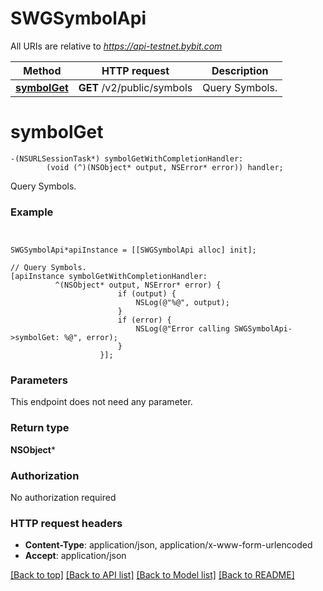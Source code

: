 # SWGSymbolApi

All URIs are relative to *https://api-testnet.bybit.com*

Method | HTTP request | Description
------------- | ------------- | -------------
[**symbolGet**](SWGSymbolApi.md#symbolget) | **GET** /v2/public/symbols | Query Symbols.


# **symbolGet**
```objc
-(NSURLSessionTask*) symbolGetWithCompletionHandler: 
        (void (^)(NSObject* output, NSError* error)) handler;
```

Query Symbols.

### Example 
```objc


SWGSymbolApi*apiInstance = [[SWGSymbolApi alloc] init];

// Query Symbols.
[apiInstance symbolGetWithCompletionHandler: 
          ^(NSObject* output, NSError* error) {
                        if (output) {
                            NSLog(@"%@", output);
                        }
                        if (error) {
                            NSLog(@"Error calling SWGSymbolApi->symbolGet: %@", error);
                        }
                    }];
```

### Parameters
This endpoint does not need any parameter.

### Return type

**NSObject***

### Authorization

No authorization required

### HTTP request headers

 - **Content-Type**: application/json, application/x-www-form-urlencoded
 - **Accept**: application/json

[[Back to top]](#) [[Back to API list]](../README.md#documentation-for-api-endpoints) [[Back to Model list]](../README.md#documentation-for-models) [[Back to README]](../README.md)

